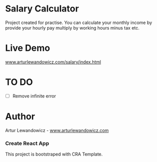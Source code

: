 # Salary Calculator
Project created for practise. You can calculate your monthly income by provide your hourly pay multiply by working hours minus tax etc.

# Live Demo
www.arturlewandowicz.com/salary/index.html


# TO DO
* [ ] Remove infinite error

# Author
Artur Lewandowicz - www.arturlewandowicz.com

### Create React App
This project is bootstraped with CRA Template.